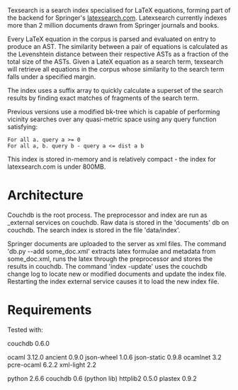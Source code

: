Texsearch is a search index specialised for LaTeX equations, forming part of the backend for Springer's [latexsearch.com](http://latexsearch.com). Latexsearch currently indexes more than 2 million documents drawn from Springer journals and books.

Every LaTeX equation in the corpus is parsed and evaluated on entry to produce an AST. The similarity between a pair of equations is calculated as the Levenshtein distance between their respective ASTs as a fraction of the total size of the ASTs. Given a LateX equation as a search term, texsearch will retrieve all equations in the corpus whose similarity to the search term falls under a specified margin.

The index uses a suffix array to quickly calculate a superset of the search results by finding exact matches of fragments of the search term.

Previous versions use a modified bk-tree which is capable of performing vicinity searches over any quasi-metric space using any query function satisfying:

    For all a. query a >= 0
    For all a, b. query b - query a <= dist a b

This index is stored in-memory and is relatively compact - the index for latexsearch.com is under 800MB.

# Architecture

Couchdb is the root process. The preprocessor and index are run as _external services on couchdb. Raw data is stored in the 'documents' db on couchdb. The search index is stored in the file 'data/index'. 

Springer documents are uploaded to the server as xml files. The command 'db.py --add some_doc.xml' extracts latex formulae and metadata from some_doc.xml, runs the latex through the preprocessor and stores the results in couchdb. The command 'index -update' uses the couchdb change log to locate new or modified documents and update the index file. Restarting the index external service causes it to load the new index file.

# Requirements

Tested with:

couchdb 0.6.0

ocaml 3.12.0
ancient 0.9.0
json-wheel 1.0.6
json-static 0.9.8
ocamlnet 3.2
pcre-ocaml 6.2.2
xml-light 2.2

python 2.6.6
couchdb 0.6 (python lib)
httplib2 0.5.0
plastex 0.9.2

